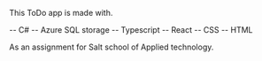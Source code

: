This ToDo app is made with.

-- C#
-- Azure SQL storage
-- Typescript
-- React
-- CSS
-- HTML

As an assignment for Salt school of Applied technology. 